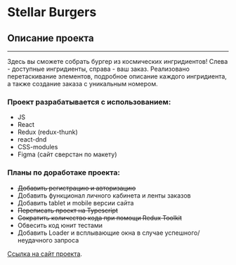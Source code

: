 # Stellar Burgers

## Описание проекта
---
Здесь вы сможете собрать бургер из космических ингридиентов! Слева - доступные ингридиенты, справа - ваш заказ. Реализовано перетаскивание элементов, подробное описание каждого ингридиента, а также создание заказа с уникальным номером. 

### **Проект разрабатывается с использованием:**
* JS 
* React
* Redux (redux-thunk)
* react-dnd
* CSS-modules
* Figma (сайт сверстан по макету)

### **Планы по доработаке проекта:**
* ~~Добавить регистрацию и авторизацию~~
* Добавить функционал личного кабинета и ленты заказов
* Добавить tablet и mobile версии сайта
* ~~Переписать проект на Typescript~~
* ~~Сократить количество кода при помощи Redux Toolkit~~
* Обвесить код юнит тестами
* Добавить Loader и всплывающие окна в случае успешного/неудачного запроса

[Ссылка на сайт проекта](https://react-burger-alpha.vercel.app/).

